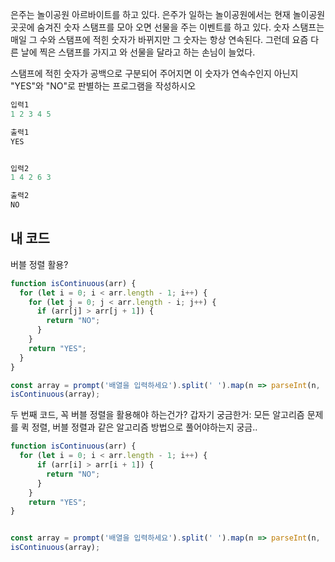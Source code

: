 은주는 놀이공원 아르바이트를 하고 있다. 은주가 일하는 놀이공원에서는 현재 놀이공원 곳곳에 숨겨진 숫자 스탬프를 모아 오면 선물을 주는 이벤트를 하고 있다. 숫자 스탬프는 매일 그 수와 스탬프에 적힌 숫자가 바뀌지만 그 숫자는 항상 연속된다. 
그런데 요즘 다른 날에 찍은 스탬프를 가지고 와 선물을 달라고 하는 손님이 늘었다.

스탬프에 적힌 숫자가 공백으로 구분되어 주어지면 이 숫자가 연속수인지 아닌지 "YES"와 "NO"로 판별하는 프로그램을 작성하시오
```js
입력1
1 2 3 4 5

출력1
YES


입력2
1 4 2 6 3

출력2
NO
```
## 내 코드
버블 정렬 활용?
```js
function isContinuous(arr) {
  for (let i = 0; i < arr.length - 1; i++) {
    for (let j = 0; j < arr.length - i; j++) {
      if (arr[j] > arr[j + 1]) {
        return "NO";
      }
    }
    return "YES";
  }
}

const array = prompt('배열을 입력하세요').split(' ').map(n => parseInt(n, 10));
isContinuous(array);
```
두 번째 코드, 꼭 버블 정렬을 활용해야 하는건가? 갑자기 궁금한거: 모든 알고리즘 문제를 퀵 정렬, 버블 정렬과 같은 알고리즘 방법으로 풀어야하는지 궁금..
```js
function isContinuous(arr) {
  for (let i = 0; i < arr.length - 1; i++) {
      if (arr[i] > arr[i + 1]) {
        return "NO";
      }
    }
    return "YES";
}


const array = prompt('배열을 입력하세요').split(' ').map(n => parseInt(n, 10));
isContinuous(array);
```